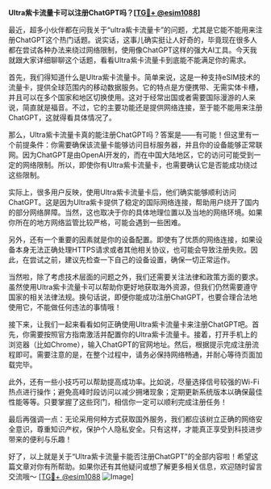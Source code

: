**Ultra紫卡流量卡可以注册ChatGPT吗？[[TG💪+ @esim1088](https://t.me/s/esim1088)]**

最近，超多小伙伴都在问我关于“ultra紫卡流量卡”的问题，尤其是它能不能用来注册ChatGPT这个热门话题。说实话，这事儿确实挺让人好奇的，毕竟现在很多人都在尝试各种办法来绕过网络限制，使用像ChatGPT这样的强大AI工具。今天我就跟大家详细聊聊这个话题，看看Ultra紫卡流量卡到底能不能满足你的需求。

首先，我们得知道什么是Ultra紫卡流量卡。简单来说，这是一种支持eSIM技术的流量卡，提供全球范围内的移动数据服务。它的特点是方便携带、无需实体卡槽，并且可以在多个国家和地区切换使用。这对于经常出国或者需要国际漫游的人来说，简直就是福音。不过，它的主要功能还是提供网络连接，至于能不能用来注册ChatGPT，这就得看具体情况了。

那么，Ultra紫卡流量卡真的能注册ChatGPT吗？答案是——有可能！但这里有一个前提条件：你需要确保该流量卡能够访问目标服务器，并且你的设备能够正常联网。因为ChatGPT是由OpenAI开发的，而在中国大陆地区，它的访问可能受到一定的网络限制。所以，即使你有Ultra紫卡流量卡，也需要确认它是否能成功绕过这些限制。

实际上，很多用户反映，使用Ultra紫卡流量卡后，他们确实能够顺利访问ChatGPT。这是因为Ultra紫卡提供了稳定的国际网络连接，帮助用户绕开了国内的部分网络屏障。当然，这也取决于你的具体地理位置以及当地的网络环境。如果你所在的地方网络监管比较严格，可能会遇到一些困难。

另外，还有一个重要的因素就是你的设备配置。即使有了优质的网络连接，如果设备本身无法正确处理HTTPS请求或者其他相关协议，也可能会导致注册失败。因此，在尝试之前，建议先检查一下自己的设备设置，确保一切正常运作。

当然啦，除了考虑技术层面的问题之外，我们还需要关注法律和政策方面的要求。虽然使用Ultra紫卡流量卡可以帮助你更好地获取海外资源，但我们仍然需要遵守国家的相关法律法规。换句话说，即便你能成功注册ChatGPT，也要合理合法地使用它，不能做任何违法的事情哦！

接下来，让我们一起来看看如何正确使用Ultra紫卡流量卡来注册ChatGPT吧。首先，你需要按照官方指南激活并配置你的Ultra紫卡流量卡。接着，打开手机上的浏览器（比如Chrome），输入ChatGPT的官网地址。然后，根据提示完成注册流程即可。需要注意的是，在整个过程中，请务必保持网络畅通，并耐心等待页面加载完毕。

此外，还有一些小技巧可以帮助提高成功率。比如说，尽量选择信号较强的Wi-Fi热点进行操作；避免高峰时段访问以减少拥堵现象；定期更新系统版本以确保最佳性能等等。只要掌握了这些窍门，相信你一定可以顺利完成注册任务！

最后再强调一点：无论采用何种方式获取国外服务，我们都应该树立正确的网络安全意识，尊重知识产权，保护个人隐私安全。只有这样，才能真正享受到科技进步带来的便利与乐趣！

好了，以上就是关于“Ultra紫卡流量卡能否注册ChatGPT”的全部内容啦！希望这篇文章对你有所帮助。如果你还有其他疑问或想了解更多相关信息，欢迎随时留言交流哦～ [[TG💪+ @esim1088](https://t.me/s/esim1088) ![Image](https://i.postimg.cc/4NQfJmqS/Snipaste-2025-05-13-00-14-12.png)]